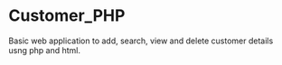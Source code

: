 # Customer_PHP
Basic web application to add, search, view and delete customer details usng php and html.
